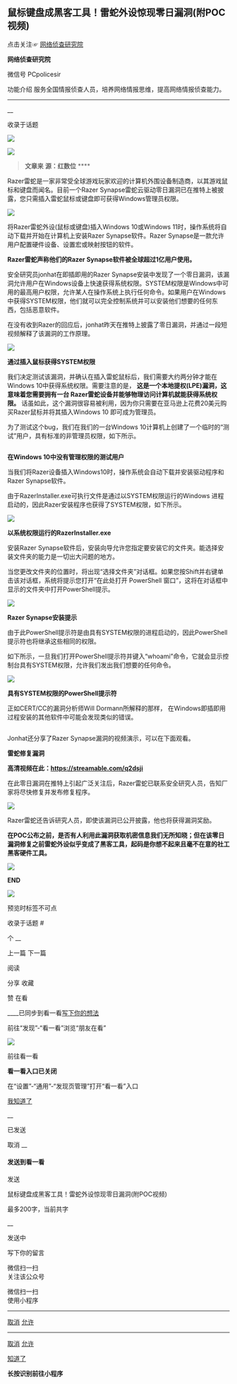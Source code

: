 ##  鼠标键盘成黑客工具！雷蛇外设惊现零日漏洞(附POC视频)

点击关注☞  [ 网络侦查研究院 ](javascript:void\(0\);)

**网络侦查研究院** ![]()

微信号 PCpolicesir

功能介绍 服务全国情报侦查人员，培养网络情报思维，提高网络情报侦查能力。

____

__

收录于话题

![](http://hk-proxy.gitwarp.com/https://raw.githubusercontent.com/tuchuang9/tc1/refs/heads/main/public/20210824131718.png)

![](http://hk-proxy.gitwarp.com/https://raw.githubusercontent.com/tuchuang9/tc1/refs/heads/main/public/20210824131719.png)

  

> **文章来** **源：红数位** ****

Razer雷蛇是一家非常受全球游戏玩家欢迎的计算机外围设备制造商，以其游戏鼠标和键盘而闻名。目前一个Razer
Synapse雷蛇云驱动零日漏洞已在推特上被披露，您只需插入雷蛇鼠标或键盘即可获得Windows管理员权限。

  

![](http://hk-proxy.gitwarp.com/https://raw.githubusercontent.com/tuchuang9/tc1/refs/heads/main/public/20210824131720.png)

  

将Razer雷蛇外设(鼠标或键盘)插入Windows 10或Windows 11时，操作系统将自动下载并开始在计算机上安装Razer
Synapse软件。Razer Synapse是一款允许用户配置硬件设备、设置宏或映射按钮的软件。

  

 **Razer雷蛇声称他们的Razer Synapse软件被全球超过1亿用户使用。**

  

安全研究员jonhat在即插即用的Razer
Synapse安装中发现了一个零日漏洞，该漏洞允许用户在Windows设备上快速获得系统权限。SYSTEM权限是Windows中可用的最高用户权限，允许某人在操作系统上执行任何命令。如果用户在Windows中获得SYSTEM权限，他们就可以完全控制系统并可以安装他们想要的任何东西，包括恶意软件。

  

在没有收到Razer的回应后，jonhat昨天在推特上披露了零日漏洞，并通过一段短视频解释了该漏洞的工作原理。

  

**![](http://hk-proxy.gitwarp.com/https://raw.githubusercontent.com/tuchuang9/tc1/refs/heads/main/public/20210824131721.png)**

 **通过插入鼠标获得SYSTEM权限**

  

我们决定测试该漏洞，并确认在插入雷蛇鼠标后，我们需要大约两分钟才能在 Windows 10中获得系统权限。需要注意的是，
**这是一个本地提权(LPE)漏洞，这意味着您需要拥有一台 Razer雷蛇设备并能够物理访问计算机就能获得系统权限。**
话虽如此，这个漏洞很容易被利用，因为你只需要在亚马逊上花费20美元购买Razer鼠标并将其插入Windows 10 即可成为管理员。

  

为了测试这个bug，我们在我们的一台Windows 10计算机上创建了一个临时的“测试”用户，具有标准的非管理员权限，如下所示。

  

 **![]()**

 **在Windows 10中没有管理权限的测试用户**

  

当我们将Razer设备插入Windows10时，操作系统会自动下载并安装驱动程序和Razer Synapse软件。  

  

由于RazerInstaller.exe可执行文件是通过以SYSTEM权限运行的Windows
进程启动的，因此Razer安装程序也获得了SYSTEM权限，如下所示。

  

**![](http://hk-proxy.gitwarp.com/https://raw.githubusercontent.com/tuchuang9/tc1/refs/heads/main/public/20210824131722.png)**

 **以系统权限运行的RazerInstaller.exe**

  

安装Razer Synapse软件后，安装向导允许您指定要安装它的文件夹。能选择安装文件夹的能力是一切出大问题的地方。

  

当您更改文件夹的位置时，将出现“选择文件夹”对话框。如果您按Shift并右键单击该对话框，系统将提示您打开“在此处打开 PowerShell
窗口”，这将在对话框中显示的文件夹中打开PowerShell提示。

  

**![](http://hk-proxy.gitwarp.com/https://raw.githubusercontent.com/tuchuang9/tc1/refs/heads/main/public/20210824131723.png)**

 **Razer Synapse安装提示**

  

由于此PowerShell提示符是由具有SYSTEM权限的进程启动的，因此PowerShell提示符也将继承这些相同的权限。

  

如下所示，一旦我们打开PowerShell提示符并键入“whoami”命令，它就会显示控制台具有SYSTEM权限，允许我们发出我们想要的任何命令。

  

**![](http://hk-proxy.gitwarp.com/https://raw.githubusercontent.com/tuchuang9/tc1/refs/heads/main/public/20210824131724.png)**

 **具有SYSTEM权限的PowerShell提示符**

  

正如CERT/CC的漏洞分析师Will Dormann所解释的那样， 在Windows即插即用过程安装的其他软件中可能会发现类似的错误。  

  

![]()

  

Jonhat还分享了Razer Synapse漏洞的视频演示，可以在下面观看。

  

 **雷蛇修复漏洞**

 **高清视频在此：https://streamable.com/q2dsji**

  

在此零日漏洞在推特上引起广泛关注后，Razer雷蛇已联系安全研究人员，告知厂家将尽快修复并发布修复程序。

  

![](http://hk-proxy.gitwarp.com/https://raw.githubusercontent.com/tuchuang9/tc1/refs/heads/main/public/20210824131725.png)

  

Razer雷蛇还告诉研究人员，即使该漏洞已公开披露，他也将获得漏洞奖励。

  

**在POC公布之前，是否有人利用此漏洞获取机密信息我们无所知晓；但在该零日漏洞修复之前雷蛇外设似乎变成了黑客工具，起码是你想不起来且毫不在意的社工黑客硬件工具。**

  

![](http://hk-proxy.gitwarp.com/https://raw.githubusercontent.com/tuchuang9/tc1/refs/heads/main/public/20210824131719.png)

 **END**

![](http://hk-proxy.gitwarp.com/https://raw.githubusercontent.com/tuchuang9/tc1/refs/heads/main/public/20210824131727.png)

  

预览时标签不可点

收录于话题 #

个 __

上一篇 下一篇

阅读

分享 收藏

赞 在看

____已同步到看一看[写下你的想法](javascript:;)

前往“发现”-“看一看”浏览“朋友在看”

![](//res.wx.qq.com/mmbizwap/zh_CN/htmledition/images/pic/appmsg/pic_like_comment55871f.png)

前往看一看

**看一看入口已关闭**

在“设置”-“通用”-“发现页管理”打开“看一看”入口

[我知道了](javascript:;)

__

已发送

取消 __

####  发送到看一看

发送

鼠标键盘成黑客工具！雷蛇外设惊现零日漏洞(附POC视频)

最多200字，当前共字

__

发送中

写下你的留言

微信扫一扫  
关注该公众号

微信扫一扫  
使用小程序

****

[取消](javascript:void\(0\);) [允许](javascript:void\(0\);)

****

[取消](javascript:void\(0\);) [允许](javascript:void\(0\);)

[知道了](javascript:;)

**长按识别前往小程序**

![]()

